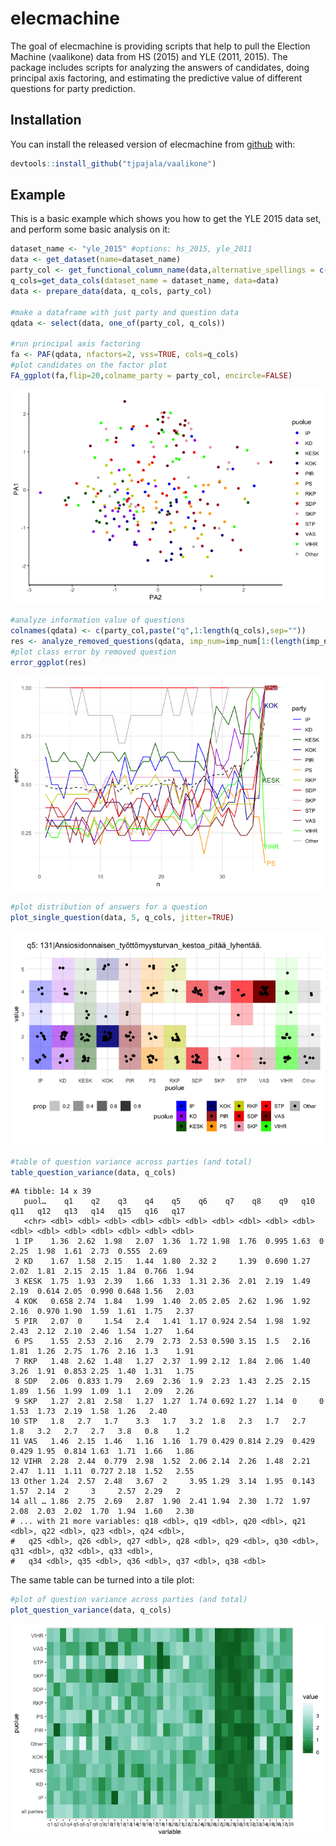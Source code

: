 # elecmachine

The goal of elecmachine is providing scripts that help to pull the Election Machine (vaalikone) data from HS (2015) and YLE (2011, 2015). The package includes scripts for analyzing the answers of candidates, doing principal axis factoring, and estimating the predictive value of different questions for party prediction.

## Installation

You can install the released version of elecmachine from [github](https://github.com/tjpajala/vaalikone) with:

``` r
devtools::install_github("tjpajala/vaalikone")
```

## Example

This is a basic example which shows you how to get the YLE 2015 data set, and perform some
basic analysis on it:

``` r
dataset_name <- "yle_2015" #options: hs_2015, yle_2011
data <- get_dataset(name=dataset_name)
party_col <- get_functional_column_name(data,alternative_spellings = c("puolue","Puolue","party"))
q_cols=get_data_cols(dataset_name = dataset_name, data=data)
data <- prepare_data(data, q_cols, party_col)

#make a dataframe with just party and question data
qdata <- select(data, one_of(party_col, q_cols))

#run principal axis factoring
fa <- PAF(qdata, nfactors=2, vss=TRUE, cols=q_cols)
#plot candidates on the factor plot
FA_ggplot(fa,flip=20,colname_party = party_col, encircle=FALSE)
```
![Factor plot](/figs/fa_plot.png)
``` r
#analyze information value of questions
colnames(qdata) <- c(party_col,paste("q",1:length(q_cols),sep=""))
res <- analyze_removed_questions(qdata, imp_num=imp_num[1:(length(imp_num)-1)], party_col=party_col)
#plot class error by removed question
error_ggplot(res)
```
![Class prediction error plot](/figs/class_error_by_question.png)
```r
#plot distribution of answers for a question
plot_single_question(data, 5, q_cols, jitter=TRUE)
```
![Distribution of candidates, jittered](/figs/question_jitter.png)
```r
#table of question variance across parties (and total)
table_question_variance(data, q_cols)
```
```
#A tibble: 14 x 39
   puol…    q1    q2    q3    q4    q5    q6    q7    q8    q9   q10   q11   q12   q13   q14   q15   q16   q17
   <chr> <dbl> <dbl> <dbl> <dbl> <dbl> <dbl> <dbl> <dbl> <dbl> <dbl> <dbl> <dbl> <dbl> <dbl> <dbl> <dbl> <dbl>
 1 IP    1.36  2.62  1.98   2.07  1.36  1.72 1.98  1.76  0.995 1.63  0     2.25  1.98  1.61  2.73  0.555  2.69
 2 KD    1.67  1.58  2.15   1.44  1.80  2.32 2     1.39  0.690 1.27  2.02  1.81  2.15  2.15  1.84  0.766  1.94
 3 KESK  1.75  1.93  2.39   1.66  1.33  1.31 2.36  2.01  2.19  1.49  2.19  0.614 2.05  0.990 0.648 1.56   2.03
 4 KOK   0.658 2.74  1.84   1.99  1.40  2.05 2.05  2.62  1.96  1.92  2.16  0.970 1.90  1.59  1.61  1.75   2.37
 5 PIR   2.07  0     1.54   2.4   1.41  1.17 0.924 2.54  1.98  1.92  2.43  2.12  2.10  2.46  1.54  1.27   1.64
 6 PS    1.55  2.53  2.16   2.79  2.73  2.53 0.590 3.15  1.5   2.16  1.81  1.26  2.75  1.76  2.16  1.3    1.91
 7 RKP   1.48  2.62  1.48   1.27  2.37  1.99 2.12  1.84  2.06  1.40  3.26  1.91  0.853 2.25  1.40  1.31   1.75
 8 SDP   2.06  0.833 1.79   2.69  2.36  1.9  2.23  1.43  2.25  2.15  1.89  1.56  1.99  1.09  1.1   2.09   2.26
 9 SKP   1.27  2.81  2.58   1.27  1.27  1.74 0.692 1.27  1.14  0     0     1.53  1.73  2.19  1.58  1.26   2.40
10 STP   1.8   2.7   1.7    3.3   1.7   3.2  1.8   2.3   1.7   2.7   1.8   3.2   2.7   2.7   3.8   0.8    1.2 
11 VAS   1.46  2.15  1.46   1.16  1.16  1.79 0.429 0.814 2.29  0.429 0.429 1.95  0.814 1.63  1.71  1.66   1.86
12 VIHR  2.28  2.44  0.779  2.98  1.52  2.06 2.14  2.26  1.48  2.21  2.47  1.11  1.11  0.727 2.18  1.52   2.55
13 Other 1.24  2.57  2.48   3.67  2     3.95 1.29  3.14  1.95  0.143 1.57  2.14  2     3     2.57  2.29   2   
14 all … 1.86  2.75  2.69   2.87  1.90  2.41 1.94  2.30  1.72  1.97  2.08  2.03  2.02  1.70  1.94  1.60   2.30
# ... with 21 more variables: q18 <dbl>, q19 <dbl>, q20 <dbl>, q21 <dbl>, q22 <dbl>, q23 <dbl>, q24 <dbl>,
#   q25 <dbl>, q26 <dbl>, q27 <dbl>, q28 <dbl>, q29 <dbl>, q30 <dbl>, q31 <dbl>, q32 <dbl>, q33 <dbl>,
#   q34 <dbl>, q35 <dbl>, q36 <dbl>, q37 <dbl>, q38 <dbl>
```
The same table can be turned into a tile plot:
```r
#plot of question variance across parties (and total)
plot_question_variance(data, q_cols)
```
![Distribution of candidates, jittered](/figs/question_variance.png)